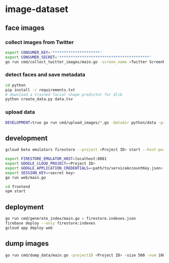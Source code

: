 # image-dataset

## face images

### collect images from Twitter

```sh
export CONSUMER_KEY='*********************'
export CONSUMER_SECRET='****************************************'
go run cmd/collect_twitter_images/main.go -screen_name <Twitter ScreenName> > python/data.tsv
```


### detect faces and save metadata

```sh
cd python
pip install -r requirements.txt
# download a trained facial shape predictor for dlib
python create_data.py data.tsv
```


### upload data

```sh
DEVELOPMENT=true go run cmd/upload_images/*.go -datadir python/data -projectID <Project ID>
```


## development

```sh
gcloud beta emulators firestore --project <Project ID> start --host-port :8081
```

```sh
export FIRESTORE_EMULATOR_HOST=localhost:8081
export GOOGLE_CLOUD_PROJECT=<Project ID>
export GOOGLE_APPLICATION_CREDENTIALS=<path/to/serviceAccountKey.json>
export SESSION_KEY=<secret key>
go run web/main.go
```

```sh
cd frontend
npm start
```


## deployment

```sh
go run cmd/generate_index/main.go > firestore.indexes.json
firebase deploy --only firestore:indexes
gcloud app deploy web
```

## dump images

```sh
go run cmd/dump_data/main.go -projectID <Project ID> -size 500 -num 10000 -status OK
```
